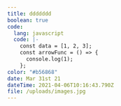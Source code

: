 ```yaml
---
title: ddddddd
boolean: true
code:
  lang: javascript
  code: |-
    const data = [1, 2, 3];
    const arrowFunc = () => {
      console.log(1);
    };
color: "#b56868"
date: Mar 31st 21
dateTime: 2021-04-06T10:16:43.790Z
file: /uploads/images.jpg
---
```

